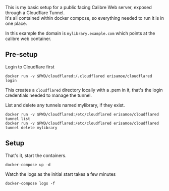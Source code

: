 This is my basic setup for a public facing Calibre Web server, exposed through a Cloudflare Tunnel.  
It's all contained within docker compose, so everything needed to run it is in one place. 

In this example the domain is `mylibrary.example.com` which points at the calibre web container.  


## Pre-setup

Login to Cloudflare first

    docker run -v $PWD/cloudflared:/.cloudflared erisamoe/cloudflared login

This creates a `cloudflared` directory locally with a .pem in it, that's the login credentials needed to manage the tunnel.

List and delete any tunnels named mylibrary, if they exist. 

    docker run -v $PWD/cloudflared:/etc/cloudflared erisamoe/cloudflared tunnel list
    docker run -v $PWD/cloudflared:/etc/cloudflared erisamoe/cloudflared tunnel delete mylibrary


## Setup

That's it, start the containers. 

    docker-compose up -d 

Watch the logs as the initial start takes a few minutes

    docker-compose logs -f


